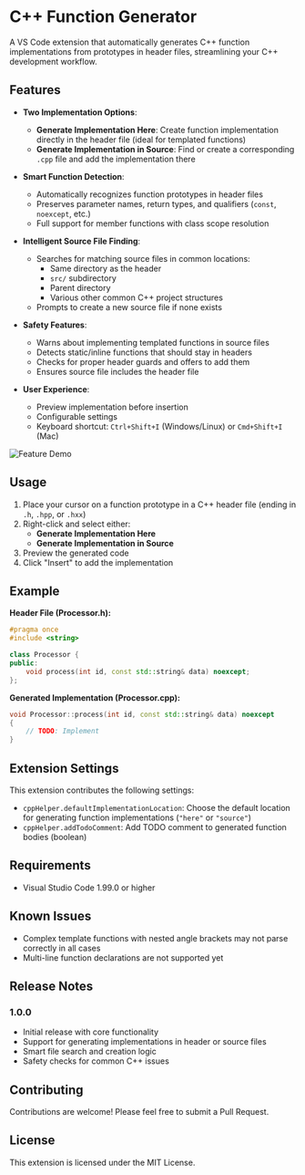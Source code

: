 # C++ Function Generator

A VS Code extension that automatically generates C++ function implementations from prototypes in header files, streamlining your C++ development workflow.

## Features

- **Two Implementation Options**:
  - **Generate Implementation Here**: Create function implementation directly in the header file (ideal for templated functions)
  - **Generate Implementation in Source**: Find or create a corresponding `.cpp` file and add the implementation there

- **Smart Function Detection**:
  - Automatically recognizes function prototypes in header files
  - Preserves parameter names, return types, and qualifiers (`const`, `noexcept`, etc.)
  - Full support for member functions with class scope resolution

- **Intelligent Source File Finding**:
  - Searches for matching source files in common locations:
    - Same directory as the header
    - `src/` subdirectory
    - Parent directory
    - Various other common C++ project structures
  - Prompts to create a new source file if none exists

- **Safety Features**:
  - Warns about implementing templated functions in source files
  - Detects static/inline functions that should stay in headers
  - Checks for proper header guards and offers to add them
  - Ensures source file includes the header file

- **User Experience**:
  - Preview implementation before insertion
  - Configurable settings
  - Keyboard shortcut: `Ctrl+Shift+I` (Windows/Linux) or `Cmd+Shift+I` (Mac)

![Feature Demo](images/demo.gif)

## Usage

1. Place your cursor on a function prototype in a C++ header file (ending in `.h`, `.hpp`, or `.hxx`)
2. Right-click and select either:
   - **Generate Implementation Here**
   - **Generate Implementation in Source**
3. Preview the generated code
4. Click "Insert" to add the implementation

## Example

**Header File (Processor.h):**
```cpp
#pragma once
#include <string>

class Processor {
public:
    void process(int id, const std::string& data) noexcept;
};
```

**Generated Implementation (Processor.cpp):**
```cpp
void Processor::process(int id, const std::string& data) noexcept
{
    // TODO: Implement
}
```

## Extension Settings

This extension contributes the following settings:

* `cppHelper.defaultImplementationLocation`: Choose the default location for generating function implementations (`"here"` or `"source"`)
* `cppHelper.addTodoComment`: Add TODO comment to generated function bodies (boolean)

## Requirements

- Visual Studio Code 1.99.0 or higher

## Known Issues

- Complex template functions with nested angle brackets may not parse correctly in all cases
- Multi-line function declarations are not supported yet

## Release Notes

### 1.0.0

- Initial release with core functionality
- Support for generating implementations in header or source files
- Smart file search and creation logic
- Safety checks for common C++ issues

## Contributing

Contributions are welcome! Please feel free to submit a Pull Request.

## License

This extension is licensed under the MIT License.

